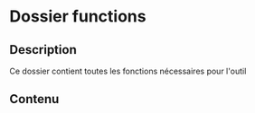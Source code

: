 # Dossier functions

## Description

Ce dossier contient toutes les fonctions nécessaires pour l'outil

## Contenu